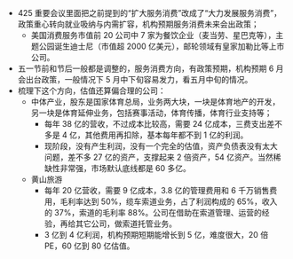 - 425 重要会议里面把之前提到的“扩大服务消费”改成了“大力发展服务消费”，政策重心转向就业吸纳与内需扩容，机构预期服务消费未来会出政策；
  - 美国消费服务市值前 20 公司中 7 家为餐饮企业（麦当劳、星巴克等），主题公园诞生迪士尼（市值超 2000 亿美元），邮轮领域有皇家加勒比等上市公司。
- 五一节前和节后一般都是调整的，服务消费方向，有政策预期，机构预期 6 月会出台政策，一般情况下 5 月中下旬容易发力，看五月中旬的情况。
- 梳理下这个方向，估值还算偏合理的公司：
  - 中体产业，股东是国家体育总局，业务两大块，一块是体育地产的开发，另一块是体育延伸业务，包括赛事活动，体育传播，体育行业支持等；
    - 每年 38 亿的营收，不过成本比较高，需要 24 亿成本，三费支出差不多是 4 亿，其他费用再扣除，基本每年都不到 1 亿的利润。
    - 现阶段，没有产生利润，没有一个完全的估值，资产负债表没有太大问题，差不多 27 亿的资产，支撑起来 2 倍资产，54 亿资产。当然稀缺性非常强，市场默认底线都是 60 多亿。
  - 黄山旅游
    - 每年 20 亿营收，需要 9 亿成本，3.8 亿的管理费用和 6 千万销售费用，毛利率达到 50%，缆车索道业务，占了利润构成的 65%，收入的 37%，索道的毛利率 88%。公司在借助在索道管理、运营的经验，再给其它公司，做索道托管业务。
    - 3 亿到 4 亿利润，机构预期短期能增长到 5 亿，难度很大，20 倍 PE，60 亿到 80 亿估值。
